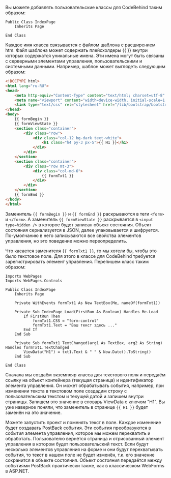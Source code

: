 
Вы можете добавлять пользовательские классы для CodeBehind таким образом:

```vbnet
Public Class IndexPage
    Inherits Page

End Class
```

Каждое имя класса связывается с файлом шаблона с расширением htm. Файл шаблона может содержать плейсхолдеры {{ }} внутри которых содержатся уникальные имена. Эти имена могут быть связаны с серверными элементами управления, пользовательскими и системными данными.
Например, шаблон может выглядеть следующим образом:

```html
<!DOCTYPE html>
<html lang="ru-RU">
<head>
    <meta http-equiv="Content-Type" content="text/html; charset=utf-8" />
    <meta name="viewport" content="width=device-width, initial-scale=1, shrink-to-fit=no" />
    <link type="text/css" rel="stylesheet" href="/lib/bootstrap/bootstrap.css" />
</head>
<body>
    {{ formBegin }}
    {{ formViewState }}
    <section class="container">
        <div class="row">
            <div class="col-12 bg-dark text-white">
                <h1 class="h4 py-3 px-5">{{ H1 }}</h1>
            </div>
        </div>
    </section>
    <section class="container">
        <div class="row mt-3">
            <div class="col-md-6">
                {{ formTxt1 }}
            </div>
        </div>
    </section>
    {{ formEnd }}
</body>
</html>
```

Заменитель ```{{ formBegin }}``` и ```{{ formEnd }}``` раскрываются в теги ```<form>``` и ```</form>```. А заменитель ```{{ formViewState }}``` раскрывается в ```<input type=hidden />``` в которое будет записан объект состояния. Объект состояния сериализуется в JSON, далее упаковывается и шифруется.
По-умолчанию в него записываются все свойства элементов управления, но это поведение можно переопределить.

Что касается заменителя ```{{ formTxt1 }}```, то мы хотели бы, чтобы это было текстовое поле. Для этого в классе для CodeBehind требуется зарегистрировать элемент управления. Перепишем класс таким образом:

```vbnet
Imports WebPages
Imports WebPages.Controls

Public Class IndexPage
    Inherits Page

    Private WithEvents formTxt1 As New TextBox(Me, nameOf(formTxt1))

    Private Sub IndexPage_Load(FirstRun As Boolean) Handles Me.Load
        If FirstRun Then
            formTxt1.CSS = "form-control"
            formTxt1.Text = "Ваш текст здесь ..."
        End If
    End Sub

    Private Sub formTxt1_TextChanged(arg1 As TextBox, arg2 As String) Handles formTxt1.TextChanged
        ViewData("H1") = txt1.Text & " " & Now.Date().ToString()
    End Sub

End Class
```

Сначала мы создаём экземпляр класса для текстового поля и передаём ссылку на объект контейнера (текущая страница) и идентификатор элемента управления. Он может обрабатывать события, например, при изменении текста в текстовом поле создадим строку с пользовательским текстом и текущей датой и запишем внутри страницы. Запишем это значение в словарь ViewData с ключом "H1". Вы уже наверное поняли, что заменитель в странице ```{{ H1 }}``` будет заменён на это значение.

Можете запустить проект и поменять текст в поле. Каждое изменение будет создавать PostBack события. Эти события преобразуются в события элемента управления, которое мы можем перехватить и обработать.
Пользователю вернётся страница и отрисованный элемент управления в котором будет пользовательский текст. Если будут несколько элементов управления на форме и они будут перехватывать события, то текст в нашем поле не будет изменён, т.к. его значение сохранится в объекте состояния. Объект состояния передаётся между событиями PostBack практически также, как в классическом WebForms в ASP.NET.
